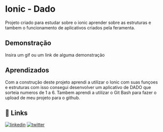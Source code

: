 # Ionic - Dado

Projeto criado para estudar sobre o ionic aprender sobre as estruturas e tambem o funcionamento de aplicativos criados pela feramenta.


## Demonstração

Insira um gif ou um link de alguma demonstração


## Aprendizados

Com a construção deste projeto aprendi a utilizar o Ionic com suas funçoes e estruturas com isso consegui desenvolver um aplicativo de DADO que sorteia numeros de 1 a 6. Tambem aprendi a utilizar o Git Bash para fazer o upload de meu projeto para o github. 


## 🔗 Links
[![linkedin](https://img.shields.io/badge/linkedin-0A66C2?style=for-the-badge&logo=linkedin&logoColor=white)](https://www.linkedin.com/in/augusto-oliveira-lima-570889233/)
[![twitter](https://img.shields.io/badge/twitter-1DA1F2?style=for-the-badge&logo=twitter&logoColor=white)](https://twitter.com/AUGUST0_OL)


